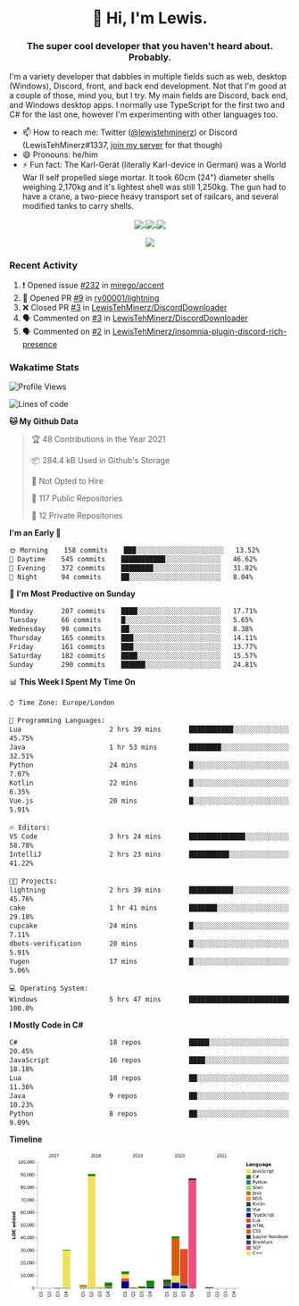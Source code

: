 <h1 align="center">👋 Hi, I'm Lewis.</h1>
<h3 align="center">The super cool developer that you haven't heard about. Probably.</h3>

I'm a variety developer that dabbles in multiple fields such as web, desktop (Windows), Discord, front, and back end development. Not that I'm good at a couple of those, mind you, but I try. My main fields are Discord, back end, and Windows desktop apps. I normally use TypeScript for the first two and C# for the last one, however I'm experimenting with other languages too.

- 📫 How to reach me: Twitter ([@lewistehminerz](https://twitter.com/lewistehminerz)) or Discord (LewisTehMinerz#1337, [join my server](https://discord.gg/XnUh7JB) for that though)
- 😄 Pronouns: he/him
- ⚡ Fun fact: The Karl-Gerät (literally Karl-device in German) was a World War II self propelled siege mortar. It took 60cm (24") diameter shells weighing 2,170kg and it's lightest shell was still 1,250kg. The gun had to have a crane, a two-piece heavy transport set of railcars, and several modified tanks to carry shells.

<p align="center">
  <a href="https://github.com/anuraghazra/github-readme-stats">
    <img align="center" src="https://github-readme-stats.vercel.app/api?username=LewisTehMinerz&count_private=true&show_icons=true&theme=gruvbox">
  </a>
  <a href="https://github.com/anuraghazra/github-readme-stats">
    <img align="center" src="https://github-readme-stats.vercel.app/api/top-langs?username=LewisTehMinerz&layout=compact&theme=gruvbox">
  </a>
  <a href="https://github.com/anuraghazra/github-readme-stats">
    <img align="center" src="https://github-readme-stats.vercel.app/api/wakatime?username=LewisTehMinerz&layout=compact&theme=gruvbox">
  </a>
</p>

<p align="center">
  <a href="https://github.com/ryo-ma/github-profile-trophy">
    <img align="center" src="https://github-profile-trophy.vercel.app/?username=ryo-ma&theme=gruvbox">
  </a>
</p>

### Recent Activity
<!--START_SECTION:activity-->
1. ❗️ Opened issue [#232](https://github.com/mirego/accent/issues/232) in [mirego/accent](https://github.com/mirego/accent)
2. 💪 Opened PR [#9](https://github.com/ry00001/lightning/pull/9) in [ry00001/lightning](https://github.com/ry00001/lightning)
3. ❌ Closed PR [#3](https://github.com/LewisTehMinerz/DiscordDownloader/pull/3) in [LewisTehMinerz/DiscordDownloader](https://github.com/LewisTehMinerz/DiscordDownloader)
4. 🗣 Commented on [#3](https://github.com/LewisTehMinerz/DiscordDownloader/issues/3) in [LewisTehMinerz/DiscordDownloader](https://github.com/LewisTehMinerz/DiscordDownloader)
5. 🗣 Commented on [#2](https://github.com/LewisTehMinerz/insomnia-plugin-discord-rich-presence/issues/2) in [LewisTehMinerz/insomnia-plugin-discord-rich-presence](https://github.com/LewisTehMinerz/insomnia-plugin-discord-rich-presence)
<!--END_SECTION:activity-->

### Wakatime Stats
<!--START_SECTION:waka-->
![Profile Views](http://img.shields.io/badge/Profile%20Views-20-blue)

![Lines of code](https://img.shields.io/badge/From%20Hello%20World%20I%27ve%20Written-318815%20lines%20of%20code-blue)

**🐱 My Github Data** 

> 🏆 48 Contributions in the Year 2021
 > 
> 📦 284.4 kB Used in Github's Storage 
 > 
> 🚫 Not Opted to Hire
 > 
> 📜 117 Public Repositories 
 > 
> 🔑 12 Private Repositories  
 > 
**I'm an Early 🐤** 

```text
🌞 Morning    158 commits    ███░░░░░░░░░░░░░░░░░░░░░░   13.52% 
🌆 Daytime    545 commits    ███████████░░░░░░░░░░░░░░   46.62% 
🌃 Evening    372 commits    ████████░░░░░░░░░░░░░░░░░   31.82% 
🌙 Night      94 commits     ██░░░░░░░░░░░░░░░░░░░░░░░   8.04%

```
📅 **I'm Most Productive on Sunday** 

```text
Monday       207 commits    ████░░░░░░░░░░░░░░░░░░░░░   17.71% 
Tuesday      66 commits     █░░░░░░░░░░░░░░░░░░░░░░░░   5.65% 
Wednesday    98 commits     ██░░░░░░░░░░░░░░░░░░░░░░░   8.38% 
Thursday     165 commits    ███░░░░░░░░░░░░░░░░░░░░░░   14.11% 
Friday       161 commits    ███░░░░░░░░░░░░░░░░░░░░░░   13.77% 
Saturday     182 commits    ████░░░░░░░░░░░░░░░░░░░░░   15.57% 
Sunday       290 commits    ██████░░░░░░░░░░░░░░░░░░░   24.81%

```


📊 **This Week I Spent My Time On** 

```text
⌚︎ Time Zone: Europe/London

💬 Programming Languages: 
Lua                      2 hrs 39 mins       ███████████░░░░░░░░░░░░░░   45.75% 
Java                     1 hr 53 mins        ████████░░░░░░░░░░░░░░░░░   32.51% 
Python                   24 mins             █░░░░░░░░░░░░░░░░░░░░░░░░   7.07% 
Kotlin                   22 mins             █░░░░░░░░░░░░░░░░░░░░░░░░   6.35% 
Vue.js                   20 mins             █░░░░░░░░░░░░░░░░░░░░░░░░   5.91%

🔥 Editors: 
VS Code                  3 hrs 24 mins       ██████████████░░░░░░░░░░░   58.78% 
IntelliJ                 2 hrs 23 mins       ██████████░░░░░░░░░░░░░░░   41.22%

🐱‍💻 Projects: 
lightning                2 hrs 39 mins       ███████████░░░░░░░░░░░░░░   45.76% 
cake                     1 hr 41 mins        ███████░░░░░░░░░░░░░░░░░░   29.18% 
cupcake                  24 mins             █░░░░░░░░░░░░░░░░░░░░░░░░   7.11% 
dbots-verification       20 mins             █░░░░░░░░░░░░░░░░░░░░░░░░   5.91% 
Yugen                    17 mins             █░░░░░░░░░░░░░░░░░░░░░░░░   5.06%

💻 Operating System: 
Windows                  5 hrs 47 mins       █████████████████████████   100.0%

```

**I Mostly Code in C#** 

```text
C#                       18 repos            █████░░░░░░░░░░░░░░░░░░░░   20.45% 
JavaScript               16 repos            ████░░░░░░░░░░░░░░░░░░░░░   18.18% 
Lua                      10 repos            ██░░░░░░░░░░░░░░░░░░░░░░░   11.36% 
Java                     9 repos             ██░░░░░░░░░░░░░░░░░░░░░░░   10.23% 
Python                   8 repos             ██░░░░░░░░░░░░░░░░░░░░░░░   9.09%

```


**Timeline**

![Chart not found](https://raw.githubusercontent.com/LewisTehMinerz/LewisTehMinerz/master/charts/bar_graph.png) 


<!--END_SECTION:waka-->
